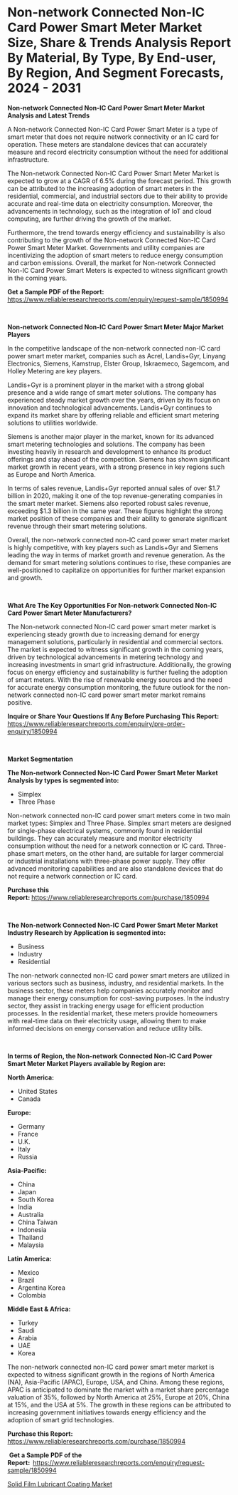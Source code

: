 <p><h1>Non-network Connected Non-IC Card Power Smart Meter Market Size, Share & Trends Analysis Report By Material, By Type, By End-user, By Region, And Segment Forecasts, 2024 - 2031</h1></p><p><strong>Non-network Connected Non-IC Card Power Smart Meter Market Analysis and Latest Trends</strong></p>
<p><p>A Non-network Connected Non-IC Card Power Smart Meter is a type of smart meter that does not require network connectivity or an IC card for operation. These meters are standalone devices that can accurately measure and record electricity consumption without the need for additional infrastructure.</p><p>The Non-network Connected Non-IC Card Power Smart Meter Market is expected to grow at a CAGR of 6.5% during the forecast period. This growth can be attributed to the increasing adoption of smart meters in the residential, commercial, and industrial sectors due to their ability to provide accurate and real-time data on electricity consumption. Moreover, the advancements in technology, such as the integration of IoT and cloud computing, are further driving the growth of the market.</p><p>Furthermore, the trend towards energy efficiency and sustainability is also contributing to the growth of the Non-network Connected Non-IC Card Power Smart Meter Market. Governments and utility companies are incentivizing the adoption of smart meters to reduce energy consumption and carbon emissions. Overall, the market for Non-network Connected Non-IC Card Power Smart Meters is expected to witness significant growth in the coming years.</p></p>
<p><strong>Get a Sample PDF of the Report:&nbsp;</strong> <a href="https://www.reliableresearchreports.com/enquiry/request-sample/1850994">https://www.reliableresearchreports.com/enquiry/request-sample/1850994</a></p>
<p>&nbsp;</p>
<p><strong>Non-network Connected Non-IC Card Power Smart Meter Major Market Players</strong></p>
<p><p>In the competitive landscape of the non-network connected non-IC card power smart meter market, companies such as Acrel, Landis+Gyr, Linyang Electronics, Siemens, Kamstrup, Elster Group, Iskraemeco, Sagemcom, and Holley Metering are key players. </p><p>Landis+Gyr is a prominent player in the market with a strong global presence and a wide range of smart meter solutions. The company has experienced steady market growth over the years, driven by its focus on innovation and technological advancements. Landis+Gyr continues to expand its market share by offering reliable and efficient smart metering solutions to utilities worldwide.</p><p>Siemens is another major player in the market, known for its advanced smart metering technologies and solutions. The company has been investing heavily in research and development to enhance its product offerings and stay ahead of the competition. Siemens has shown significant market growth in recent years, with a strong presence in key regions such as Europe and North America.</p><p>In terms of sales revenue, Landis+Gyr reported annual sales of over $1.7 billion in 2020, making it one of the top revenue-generating companies in the smart meter market. Siemens also reported robust sales revenue, exceeding $1.3 billion in the same year. These figures highlight the strong market position of these companies and their ability to generate significant revenue through their smart metering solutions.</p><p>Overall, the non-network connected non-IC card power smart meter market is highly competitive, with key players such as Landis+Gyr and Siemens leading the way in terms of market growth and revenue generation. As the demand for smart metering solutions continues to rise, these companies are well-positioned to capitalize on opportunities for further market expansion and growth.</p></p>
<p>&nbsp;</p>
<p><strong>What Are The Key Opportunities For Non-network Connected Non-IC Card Power Smart Meter Manufacturers?</strong></p>
<p><p>The Non-network connected Non-IC card power smart meter market is experiencing steady growth due to increasing demand for energy management solutions, particularly in residential and commercial sectors. The market is expected to witness significant growth in the coming years, driven by technological advancements in metering technology and increasing investments in smart grid infrastructure. Additionally, the growing focus on energy efficiency and sustainability is further fueling the adoption of smart meters. With the rise of renewable energy sources and the need for accurate energy consumption monitoring, the future outlook for the non-network connected non-IC card power smart meter market remains positive.</p></p>
<p><strong>Inquire or Share Your Questions If Any Before Purchasing This Report:</strong> <a href="https://www.reliableresearchreports.com/enquiry/pre-order-enquiry/1850994">https://www.reliableresearchreports.com/enquiry/pre-order-enquiry/1850994</a></p>
<p>&nbsp;</p>
<p><strong>Market Segmentation</strong></p>
<p><strong>The Non-network Connected Non-IC Card Power Smart Meter Market Analysis by types is segmented into:</strong></p>
<p><ul><li>Simplex</li><li>Three Phase</li></ul></p>
<p><p>Non-network connected non-IC card power smart meters come in two main market types: Simplex and Three Phase. Simplex smart meters are designed for single-phase electrical systems, commonly found in residential buildings. They can accurately measure and monitor electricity consumption without the need for a network connection or IC card. Three-phase smart meters, on the other hand, are suitable for larger commercial or industrial installations with three-phase power supply. They offer advanced monitoring capabilities and are also standalone devices that do not require a network connection or IC card.</p></p>
<p><strong>Purchase this Report:&nbsp;</strong><a href="https://www.reliableresearchreports.com/purchase/1850994">https://www.reliableresearchreports.com/purchase/1850994</a></p>
<p>&nbsp;</p>
<p><strong>The Non-network Connected Non-IC Card Power Smart Meter Market Industry Research by Application is segmented into:</strong></p>
<p><ul><li>Business</li><li>Industry</li><li>Residential</li></ul></p>
<p><p>The non-network connected non-IC card power smart meters are utilized in various sectors such as business, industry, and residential markets. In the business sector, these meters help companies accurately monitor and manage their energy consumption for cost-saving purposes. In the industry sector, they assist in tracking energy usage for efficient production processes. In the residential market, these meters provide homeowners with real-time data on their electricity usage, allowing them to make informed decisions on energy conservation and reduce utility bills.</p></p>
<p>&nbsp;</p>
<p><strong>In terms of Region, the Non-network Connected Non-IC Card Power Smart Meter Market Players available by Region are:</strong></p>
<p>
    <p> <strong> North America: </strong>
        <ul>
            <li>United States</li>
            <li>Canada</li>
        </ul>
        </p> 
    <p> <strong> Europe: </strong>
        <ul>
            <li>Germany</li>
            <li>France</li>
            <li>U.K.</li>
            <li>Italy</li>
            <li>Russia</li>
        </ul>
        </p> 
    <p> <strong> Asia-Pacific: </strong>
        <ul>
            <li>China</li>
            <li>Japan</li>
            <li>South Korea</li>
            <li>India</li>
            <li>Australia</li>
            <li>China Taiwan</li>
            <li>Indonesia</li>
            <li>Thailand</li>
            <li>Malaysia</li>
        </ul>
        </p> 
    <p> <strong> Latin America: </strong>
        <ul>
            <li>Mexico</li>
            <li>Brazil</li>
            <li>Argentina Korea</li>
            <li>Colombia</li>
        </ul>
        </p> 
    <p> <strong> Middle East & Africa: </strong>
        <ul>
            <li>Turkey</li>
            <li>Saudi</li>
            <li>Arabia</li>
            <li>UAE</li>
            <li>Korea</li>
        </ul>
    </p>
    </p>
<p><p>The non-network connected non-IC card power smart meter market is expected to witness significant growth in the regions of North America (NA), Asia-Pacific (APAC), Europe, USA, and China. Among these regions, APAC is anticipated to dominate the market with a market share percentage valuation of 35%, followed by North America at 25%, Europe at 20%, China at 15%, and the USA at 5%. The growth in these regions can be attributed to increasing government initiatives towards energy efficiency and the adoption of smart grid technologies.</p></p>
<p><strong>Purchase this Report: </strong><a href="https://www.reliableresearchreports.com/purchase/1850994">https://www.reliableresearchreports.com/purchase/1850994</a></p>
<p>&nbsp;<strong>Get a Sample PDF of the Report:&nbsp;&nbsp;</strong><a href="https://www.reliableresearchreports.com/enquiry/request-sample/1850994">https://www.reliableresearchreports.com/enquiry/request-sample/1850994</a></p>
<p><strong></strong></p>
<p><p><a href="https://github.com/provorikovar/Market-Research-Report-List-3/blob/main/solid-film-lubricant-coating-market.md">Solid Film Lubricant Coating Market</a></p></p>